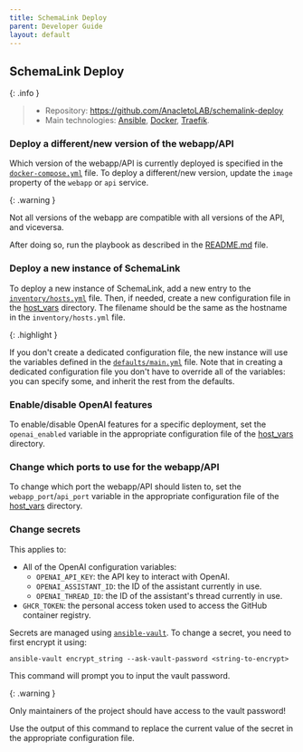 ```yaml
---
title: SchemaLink Deploy
parent: Developer Guide
layout: default
---
```


## SchemaLink Deploy

{: .info }

> - Repository: <https://github.com/AnacletoLAB/schemalink-deploy>
> - Main technologies:
>   [Ansible](https://docs.ansible.com/ansible/latest/index.html),
>   [Docker](https://docs.docker.com/),
>   [Traefik](https://doc.traefik.io/traefik/).

### Deploy a different/new version of the webapp/API

Which version of the webapp/API is currently deployed is specified in the
[`docker-compose.yml`](https://github.com/AnacletoLAB/schemalink-deploy/blob/main/roles/schema-link/templates/docker/docker-compose.yml)
file. To deploy a different/new version, update the `image` property of the
`webapp` or `api` service.

{: .warning }

Not all versions of the webapp are compatible with all versions of the API, and
viceversa.

After doing so, run the playbook as described in the
[README.md](https://github.com/AnacletoLAB/schemalink-deploy/tree/main) file.

### Deploy a new instance of SchemaLink

To deploy a new instance of SchemaLink, add a new entry to the
[`inventory/hosts.yml`](https://github.com/AnacletoLAB/schemalink-deploy/blob/main/inventory/hosts.yml)
file. Then, if needed, create a new configuration file in the
[host_vars](https://github.com/AnacletoLAB/schemalink-deploy/tree/main/host_vars)
directory. The filename should be the same as the hostname in the
`inventory/hosts.yml` file.

{: .highlight }

If you don't create a dedicated configuration file, the new instance will use
the variables defined in the
[`defaults/main.yml`](https://github.com/AnacletoLAB/schemalink-deploy/blob/main/roles/schema-link/defaults/main.yml)
file. Note that in creating a dedicated configuration file you don't have to
override all of the variables: you can specify some, and inherit the rest from
the defaults.

### Enable/disable OpenAI features

To enable/disable OpenAI features for a specific deployment, set the
`openai_enabled` variable in the appropriate configuration file of the
[host_vars](https://github.com/AnacletoLAB/schemalink-deploy/tree/main/host_vars)
directory.

### Change which ports to use for the webapp/API

To change which port the webapp/API should listen to, set the
`webapp_port`/`api_port` variable in the appropriate configuration file of the
[host_vars](https://github.com/AnacletoLAB/schemalink-deploy/tree/main/host_vars)
directory.

### Change secrets

This applies to:

- All of the OpenAI configuration variables:
  - `OPENAI_API_KEY`: the API key to interact with OpenAI.
  - `OPENAI_ASSISTANT_ID`: the ID of the assistant currently in use.
  - `OPENAI_THREAD_ID`: the ID of the assistant's thread currently in use.
- `GHCR_TOKEN`: the personal access token used to access the GitHub container
  registry.

Secrets are managed using
[`ansible-vault`](https://docs.ansible.com/ansible/latest/cli/ansible-vault.html).
To change a secret, you need to first encrypt it using:

```shell
ansible-vault encrypt_string --ask-vault-password <string-to-encrypt>
```

This command will prompt you to input the vault password.

{: .warning }

Only maintainers of the project should have access to the vault password!

Use the output of this command to replace the current value of the secret in the
appropriate configuration file.
